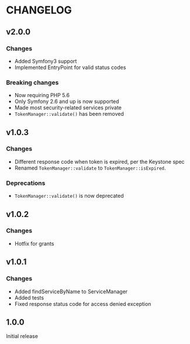 CHANGELOG
=========

## v2.0.0

### Changes
* Added Symfony3 support
* Implemented EntryPoint for valid status codes

### Breaking changes
* Now requiring PHP 5.6
* Only Symfony 2.6 and up is now supported
* Made most security-related services private
* `TokenManager::validate()` has been removed


## v1.0.3

### Changes
* Different response code when token is expired, per the Keystone spec
* Renamed `TokenManager::validate` to `TokenManager::isExpired`.

### Deprecations
* `TokenManager::validate()` is now deprecated


## v1.0.2

### Changes
* Hotfix for grants


## v1.0.1

### Changes
* Added findServiceByName to ServiceManager
* Added tests
* Fixed response status code for access denied exception


## 1.0.0

Initial release
